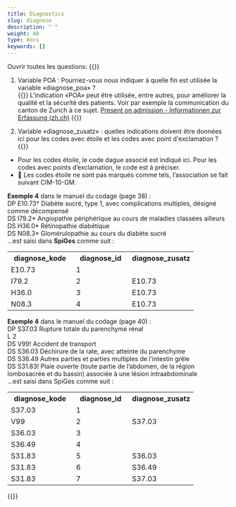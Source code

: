 ```yaml
---
title: Diagnostics 
slug: diagnose
description: " "
weight: 40
type: docs
keywords: []
---
```


Ouvrir toutes les questions: {{<collapsibleGroupCommand groupId="diagnose">}}

1.	Variable POA : Pourriez-vous nous indiquer à quelle fin est utilisée la variable «diagnose_poa» ?  
{{<collapsibleBlock groupId="diagnose">}}
L'indication «POA» peut être utilisée, entre autres, pour améliorer la qualité et la sécurité des patients. Voir par exemple la communication du canton de Zurich à ce sujet. <a href="https://www.zh.ch/content/dam/zhweb/bilder-dokumente/themen/gesundheit/gesundheitsversorgung/spitaeler_kliniken/daten_und_statistik_der_listenspitaeler/datenerhebung/poa_informationen.pdf"> Present on admission - Informationen zur Erfassung (zh.ch)</a>
{{</collapsibleBlock>}}

2. Variable «diagnose_zusatz» : quelles indications doivent être données ici pour les codes avec étoile et les codes avec point d'exclamation ?
{{<collapsibleBlock groupId="diagnose">}}
<ul>
<li>	Pour les codes étoile, le code dague associé est indiqué ici. Pour les codes avec points d’exclamation, le code est à préciser. </li>
<li>		Les codes étoile ne sont pas marqués comme tels, l’association se fait suivant CIM-10-GM. </li>
</ul>
<p>
<b>Exemple 4</b> dans le manuel du codage (page 38) : <br />
DP E10.73† Diabète sucré, type 1, avec complications multiples, désigné comme décompensé <br />
DS I79.2* Angiopathie périphérique au cours de maladies classées ailleurs <br />
DS H36.0* Rétinopathie diabétique <br />
DS N08.3* Glomérulopathie au cours du diabète sucré  <br />
…est saisi dans <b>SpiGes</b> comme suit : <br />
<table class="w-100">
  <tr>
    <th style="width:35%"> diagnose_kode </div></th>
    <th> diagnose_id </th>
    <th style="width:35%"> diagnose_zusatz </th>
  </tr>
  <tr>
    <td> E10.73 </td>
    <td> 1 </td>
    <td>  </td>
  </tr>
  <tr>
    <td> I79.2 </td>
    <td> 2 </td>
    <td> E10.73 </td>
  </tr>
  <tr>
    <td> H36.0 </td>
    <td> 3 </td>
    <td> E10.73 </td>
  </tr>
  <tr>
    <td> N08.3 </td>
    <td> 4 </td>
    <td> E10.73 </td>
  </tr>
</table>
</p>

<p>
<b>Exemple 4</b> dans le manuel du codage (page 40) :  <br />
DP S37.03 Rupture totale du parenchyme rénal <br />
L 2  <br />
DS V99! Accident de transport <br />
DS S36.03 Déchirure de la rate, avec atteinte du parenchyme <br />
DS S36.49 Autres parties et parties multiples de l’intestin grêle <br />
DS S31.83! Plaie ouverte (toute partie de l’abdomen, de la région lombosacrée et du bassin) associée à une lésion intraabdominale <br />
…est saisi dans SpiGes comme suit : <br />
<table class="w-100">
  <tr>
    <th style="width:35%"> diagnose_kode </div></th>
    <th> diagnose_id </th>
    <th style="width:35%"> diagnose_zusatz </th>
  </tr>
  <tr>
    <td> S37.03 </td>
    <td> 1 </td>
    <td>  </td>
  </tr>
  <tr>
    <td> V99 </td>
    <td> 2 </td>
    <td> S37.03 </td>
  </tr>
  <tr>
    <td> S36.03 </td>
    <td> 3 </td>
    <td> </td>
  </tr>
  <tr>
    <td> S36.49 </td>
    <td> 4 </td>
    <td> </td>
  </tr>
  <tr>
    <td> S31.83 </td>
    <td> 5 </td>
    <td> S36.03 </td>
  </tr>
  <tr>
    <td> S31.83 </td>
    <td> 6 </td>
    <td> S36.49 </td>
  </tr>
  <tr>
    <td> S31.83 </td>
    <td> 7 </td>
    <td> S37.03 </td>
  </tr>
</table>
</p>
{{</collapsibleBlock>}}
